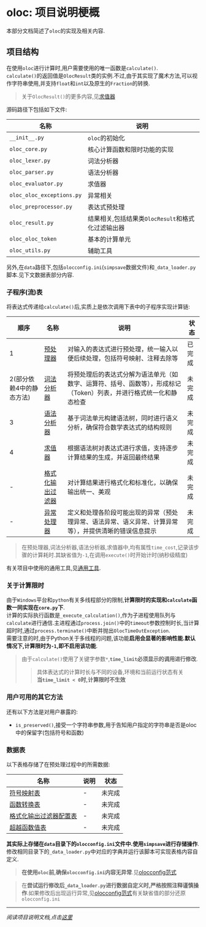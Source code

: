# oloc: 项目说明梗概  

本部分文档简述了`oloc`的实现及相关内容.  

## 项目结构

在使用`oloc`进行计算时,用户需要使用的唯一函数是`calculate()`.  
`calculate()`的返回值是`OlocResult`类的实例.不过,由于其实现了魔术方法,可以视作字符串使用,并支持`float`和`int`以及原生的`Fraction`的转换.  
> 关于`OlocResult()`的更多内容,见[求值器](子程序/求值器.md)  

源码路径下包括如下文件:  

| 名称                        | 说明                              |  
|---------------------------|---------------------------------|  
| `__init__.py`             | `oloc`的初始化                      |  
| `oloc_core.py`            | 核心计算函数和限时功能的实现                  |  
| `oloc_lexer.py`           | 词法分析器                           |  
| `oloc_parser.py`          | 语法分析器                           |
| `oloc_evaluator.py`       | 求值器                             |  
| `oloc_oloc_exceptions.py` | 异常相关                            |
| `oloc_preprocessor.py`    | 表达式预处理                          |  
| `oloc_result.py`          | 结果相关,包括结果类`OlocResult`和格式化过滤输出器 |  
| `oloc_oloc_token`         | 基本的计算单元                         |
| `oloc_utils.py`           | 辅助工具                            |  

另外,在`data`路径下,包括`olocconfig.ini`(`simpsave`数据文件)和`_data_loader.py`脚本.见下文数据表部分内容.  

### 子程序(流)表  

将表达式传递给`calculate()`后,实质上是依次调用下表中的子程序实现计算链:  

| 顺序             | 名称                            | 说明                                                           | 状态  |
|----------------|-------------------------------|--------------------------------------------------------------|-----|
| 1              | [预处理器](./子程序/预处理器.md)         | 对输入的表达式进行预处理，统一输入以便后续处理，包括符号映射、注释去除等                         | 已完成 |  
| 2(部分依赖4中的静态方法) | [词法分析器](./子程序/词法分析器.md)       | 将预处理后的表达式分解为语法单元（如数字、运算符、括号、函数等），形成标记（Token）列表，并进行格式统一化和静态检查 | 未完成 |  
| 3              | [语法分析器](./子程序/语法分析器.md)       | 基于词法单元构建语法树，同时进行语义分析，确保符合数学表达式的结构规则                          | 未完成 |
| 4              | [求值器](./子程序/求值器.md)           | 根据语法树对表达式进行求值，支持逐步计算结果的生成，并返回最终结果                            | 未完成 |  
| -              | [格式化输出过滤器](./子程序/格式化输出过滤器.md) | 对计算结果进行格式化和标准化，以确保输出统一、美观                                    | 未完成 |  
| -              | [异常处理器](./子程序/异常处理器.md)       | 定义和处理各阶段可能出现的异常（预处理异常、语法异常、语义异常、计算异常等），并提供清晰的错误信息提示          | 未完成 |

> 在预处理器,词法分析器,语法分析器,求值器中,均有属性`time_cost`,记录该步骤的计算耗时.其缺省值为`-1`,在调用`execute()`时开始计时(纳秒级精度)  

有关项目中使用的通用工具,见[通用工具](./子程序/通用工具.md).

### 关于计算限时  

由于`Windows`平台和`python`有关多线程部分的限制,**计算限时的实现和`calculate`函数一同实现在`core.py`下**.  
计算的实际执行函数是`_execute_calculation()`,作为子进程使用队列与`calculate`进行通信.主进程通过`process.join()`中的`timeout`参数控制时长,当计算超时时,通过`process.terminate()`中断并抛出`OlocTimeOutException`.  
需要注意的时,由于Python关于多线程的问题,该功能**启用会显著的影响性能.默认情况下,计算限时为`-1`,即不启用该功能**.    

> 由于`calculate()`使用了关键字参数`*`,**`time_limit`必须显示的调用进行修改**.  
> > 具体表达式的计算时长与不同的设备,环境和当前运行状态有关    
> > **当`time_limit < 0`时,计算限时不生效**

### 用户可用的其它方法  

还有以下方法是对用户暴露的:  

- `is_preserved()`,接受一个字符串参数,用于告知用户指定的字符串是否是oloc中的保留字(包括符号和函数)  

### 数据表  

以下表格存储了在预处理过程中的所需数据:  

| 名称                                 | 说明 | 状态  |
|------------------------------------|----|-----|
| [符号映射表](./数据/符号映射表.md)             | -  | 未完成 |  
| [函数转换表](./数据/函数转换表.md)             | -  | 未完成 |
| [格式化输出过滤器配置表](./数据/格式化输出过滤器配置表.md) | -  | 未完成 |
| [超越函数值表](./数据/超越函数值表.md)           | -  | 未完成 |

**其实际上存储在`data`目录下的`olocconfig.ini`文件中.使用`simpsave`进行存储操作**.  
修改相同目录下的`_data_loader.py`中对应的字典并运行该脚本可实现表格内容自定义.  

> **在使用`oloc`前,确保`olocconfig.ini`内容无异常**.见[olocconfig范式](./数据/olocconfig范式.md)　　  

> 在**尝试运行修改后`_data_loader.py`进行数据自定义时,严格按照注释谨慎操作**.如果修改后出现运行异常,见[olocconfig范式](./数据/olocconfig范式.md)有关缺省值的部分还原`olocconfig.ini`  

---  
*阅读项目说明文档,点击[这里](../../../README_zh.md)*  
